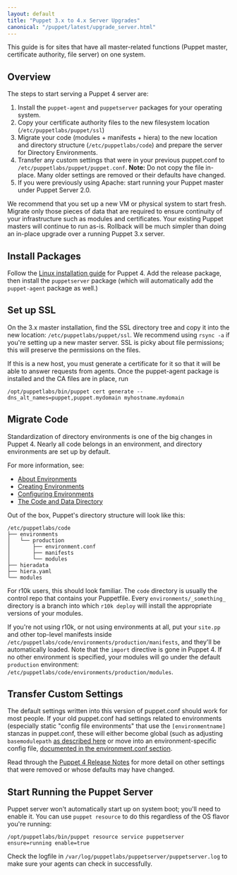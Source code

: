 ```yaml
---
layout: default
title: "Puppet 3.x to 4.x Server Upgrades"
canonical: "/puppet/latest/upgrade_server.html"
---
```


This guide is for sites that have all master-related functions (Puppet master, certificate authority, file server) on one system.

## Overview

The steps to start serving a Puppet 4 server are:

1. Install the `puppet-agent` and `puppetserver` packages for your operating system.
1. Copy your certificate authority files to the new filesystem location (`/etc/puppetlabs/puppet/ssl`)
2. Migrate your code (modules + manifests + hiera) to the new location and directory structure (`/etc/puppetlabs/code`) and prepare the server for Directory Environments.
3. Transfer any custom settings that were in your previous puppet.conf to `/etc/puppetlabs/puppet/puppet.conf`. **Note:** Do not copy the file in-place. Many older settings are removed or their defaults have changed.
4. If you were previously using Apache: start running your Puppet master under Puppet Server 2.0.

We recommend that you set up a new VM or physical system to start fresh. Migrate only those pieces of data that are required to ensure continuity of your infrastructure such as modules and certificates. Your existing Puppet masters will continue to run as-is. Rollback will be much simpler than doing an in-place upgrade over a running Puppet 3.x server.

## Install Packages

Follow the [Linux installation guide](install_linux.html) for Puppet 4. Add the release package, then install the `puppetserver` package (which will automatically add the `puppet-agent` package as well.)

## Set up SSL

On the 3.x master installation, find the SSL directory tree and copy it into the new location:
`/etc/puppetlabs/puppet/ssl`. We recommend using `rsync -a` if you're setting up a new master server. SSL is picky about file permissions; this will preserve the permissions on the files.

If this is a new host, you must generate a certificate for it so that it will be able to answer requests from agents. Once the puppet-agent package is installed and the CA files are in place, run

    /opt/puppetlabs/bin/puppet cert generate --dns_alt_names=puppet,puppet.mydomain myhostname.mydomain

## Migrate Code

Standardization of directory environments is one of the big changes in Puppet 4. Nearly all code belongs in an environment, and directory environments are set up by default.

For more information, see:

* [About Environments](./environments.html)
* [Creating Environments](./environments_creating.html)
* [Configuring Environments](./environments_configuring.html)
* [The Code and Data Directory](./dirs_codedir.html)

Out of the box, Puppet's directory structure will look like this:

    /etc/puppetlabs/code
    ├── environments
    │   └── production
    │       ├── environment.conf
    │       ├── manifests
    │       └── modules
    ├── hieradata
    ├── hiera.yaml
    └── modules

For r10k users, this should look familiar. The `code` directory is usually the control repo that contains your Puppetfile. Every `environments/_something_` directory is a branch into which `r10k deploy` will install the appropriate versions of your modules.

If you're not using r10k, or not using environments at all, put your `site.pp` and other top-level manifests inside `/etc/puppetlabs/code/environments/production/manifests`, and they'll be automatically loaded. Note that the `import` directive is gone in Puppet 4. If no other environment is specified, your modules will go under the default `production` environment: `/etc/puppetlabs/code/environments/production/modules`.

## Transfer Custom Settings

The default settings written into this version of puppet.conf should work for most people. If your old puppet.conf had settings related to environments (especially static "config file environments" that use the `[environmentname]` stanzas in puppet.conf, these will either become global (such as adjusting `basemodulepath` [as described here](./environments_configuring.html#basemodulepath]) or move into an environment-specific config file, [documented in the environment.conf section](./environments_creating.html#the-environmentconf-file).

Read through the [Puppet 4 Release Notes](/puppet/4.0/release_notes.html) for more detail on other settings that were removed or whose defaults may have changed.

## Start Running the Puppet Server

Puppet server won't automatically start up on system boot; you'll need to enable it. You can use `puppet resource` to do this regardless of the OS flavor you're running:

    /opt/puppetlabs/bin/puppet resource service puppetserver ensure=running enable=true

Check the logfile in `/var/log/puppetlabs/puppetserver/puppetserver.log` to make sure your agents can check in successfully.
